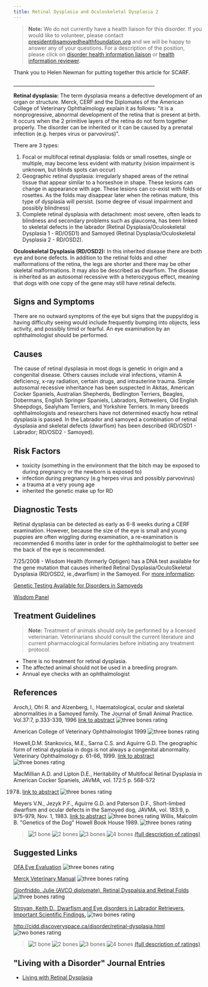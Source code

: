 ```yaml
---
title: Retinal Dysplasia and Oculoskeletal Dysplasia 2
---
```

> **Note:** We do not currently have a health liaison for this disorder.
> If you would like to volunteer, please contact
> [president@samoyedhealthfoundation.org](mailto:president@samoyedhealthfoundation.org?subject=Questions%20about%20becoming%20a%20Health%20Information%20Liaison%20or%20Reviewer)
> and we will be happy to answer any of your questions.
> For a description of the position, please click on
> [disorder health information liaison](/become-a-health-information-liaison)
> or
> [health information reviewer](/become-a-health-information-reviewer).

 Thank you to Helen Newman for putting together this article for SCARF.

\_\_\_\_\_\_\_\_\_\_\_\_\_\_\_\_\_\_\_\_\_\_\_\_\_\_\_\_\_\_\_\_\_\_\_\_\_\_\_\_\_\_\_\_\_\_\_\_\_\_\_\_\_\_\_\_\_\__

**Retinal dysplasia:** The term dysplasia means a defective development
of an organ or structure.  Merck, CERF and the Diplomates of the
American College of Veterinary Ophthalmology explain it as follows: "it
is a nonprogressive, abnormal development of the retina that is present
at birth. It occurs when the 2 primitive layers of the retina do not
form together properly.  The disorder can be inherited or it can be
caused by a prenatal infection (e.g. herpes virus or parvovirus)".

There are 3 types:

1. Focal or multifocal retinal dysplasia: folds or small rosettes, single or multiple, may become less evident with maturity  (vision impairment is unknown, but blinds spots can occur)
2. Geographic retinal dysplasia: irregularly shaped areas of the retinal tissue that appear similar to a horseshoe in shape.  These lesions can change in appearance with age.  These lesions can co-exist
   with folds or rosettes.  As the folds may disappear later when the
   retinas mature, this type of dysplasia will persist.  (some degree of
   visual impairment and possibly blindness)
3. Complete retinal dysplasia with detachment: most severe, often leads to blindness and secondary problems such as glaucoma, has been linked to skeletal defects in the labrador (Retinal Dysplasia/Oculoskeletal Dysplasia 1 - RD/OSD1) and Samoyed (Retinal Dysplasia/Oculoskeletal Dysplasia 2 - RD/OSD2).

**Oculoskeletal Dysplasia (RD/OSD2):** In this inherited disease there are both eye and bone defects.  In addition to the retinal folds and other malformations of the retina, the legs are shorter and there may be other skeletal malformations.  It may also be described as dwarfism.  The disease is inherited as an autosomal recessive with a heterozygous effect, meaning that dogs with one copy of the gene may still have retinal defects.  

## Signs and Symptoms

There are no outward symptoms of the eye but signs that the puppy/dog is
having difficulty seeing would include frequently bumping into objects,
less activity, and possibly timid or fearful.  An eye examination by an
ophthalmologist should be performed.

## Causes

The cause of retinal dysplasia in most dogs is genetic in origin and a
congenital disease.  Others causes include viral infections, vitamin A
deficiency, x-ray radiation, certain drugs, and intrauterine trauma.
Simple autosomal recessive inheritance has been suspected in Akitas,
American Cocker Spaniels, Australian Shepherds, Bedlington Terriers,
Beagles, Dobermans, English Springer Spaniels, Labradors, Rottweilers,
Old English Sheepdogs, Sealyham Terriers, and Yorkshire Terriers. In
many breeds ophthalmologists and researchers have not determined exactly
how retinal dysplasia is passed. In the Labrador and samoyed 
a combination of retinal dysplasia and skeletal defects
(dwarfism) has been described (RD/OSD1 - Labrador; RD/OSD2 - Samoyed).

## Risk Factors

* toxicity (something in the environment that the bitch may be exposed
  to during pregnancy or the newborn is exposed to)
* infection during pregnancy (e.g herpes virus and possibly parvovirus)
* a trauma at a very young age
* inherited the genetic make up for RD

## Diagnostic Tests

Retinal dysplasia can be detected as early as 6-8 weeks during a CERF
examination. However, because the size of the eye is small and young
puppies are often wiggling during examination, a re-examination is
recommended 6 months later in order for the ophthalmologist to better
see the back of the eye is recommended.

7/25/2008 - Wisdom Health (formerly Optigen) has a DNA test available for the gene mutation
that causes inherited Retinal Dysplasia/OculoSkeletal Dysplasia (RD/OSD2,
ie.,dwarfism) in the Samoyed.  For [more
information](https://www.samoyedhealthfoundation.org/optigen-dna-test-for-retinal-dysplasia-dwarfism-in-the-samoyed/):

[Genetic Testing Available for Disorders in Samoyeds](https://www.samoyedhealthfoundation.org/diseases/genetic-disorders/)

[Wisdom Panel](https://breeder.wisdompanel.com/product/13)

## Treatment Guidelines

> **Note:** Treatment of animals should only be performed by a licensed
> veterinarian. Veterinarians should consult the current literature and
> current pharmacological formularies before initiating any treatment
> protocol.

* There is no treatment for retinal dysplasia.
* The affected animal should not be used in a breeding program.
* Annual eye checks with an ophthalmologist

## References

Aroch,I, Ofri R. and Alzenberg, I., Haematological, ocular and skeletal
abnormalities in a Samoyed family.  The Journal of Small Animal
Practice.  Vol.37:7, p.333-339,  1996    [link to
abstract](http://www.ncbi.nlm.nih.gov/entrez/query.fcgi?cmd=Retrieve&db=PubMed&list_uids=8840254&dopt=Citation) ![three
bones rating](/img/3-bones.gif)

American College of Veterinary Ophthalmologist  1999  ![three bones
rating](/img/3-bones.gif)

Howell,D.M. Stankovics, M.E., Sarna C.S. and Aguirre G.D.  The
geographic form of retinal dysplasia in dogs is not always a congenital
abnormality.  Veterinary Ophthalmology  p. 61-66, 1999.  [link to
abstract](http://www.ncbi.nlm.nih.gov/entrez/query.fcgi?db=pubmed&cmd=Retrieve&dopt=AbstractPlus&list_uids=11397243&query_hl=9&itool=pubmed_docsum)
![three bones rating](/img/3-bones.gif)

MacMillian A.D. and Lipton D.E., Heritability of Multifocal Retinal
Dysplasia in American Cocker Spaniels,  JAVMA, vol. 172:5 p. 568-572

1978. [link to
      abstract](http://www.ncbi.nlm.nih.gov/entrez/query.fcgi?db=pubmed&cmd=Retrieve&dopt=AbstractPlus&list_uids=632194&query_hl=13&itool=pubmed_docsum) ![three
      bones rating](/img/3-bones.gif)

Meyers V.N., Jezyk P.F., Aguirre G.D. and Paterson D.F., Short-limbed
dwarfism and ocular defects in the Samoyed dog,  JAVMA, vol. 183:9, p.
975-979, Nov. 1, 1983. [link to
abstract](http://www.ncbi.nlm.nih.gov/entrez/query.fcgi?itool=abstractplus&db=pubmed&cmd=Retrieve&dopt=abstractplus&list_uids=12002589) ![three
bones rating](/img/3-bones.gif)
Willis, Malcolm B.   "Genetics of the Dog"
Howell Book House 1989.  ![three bones
rating](/img/3-bones.gif)

> ![1 bone](/img/1-bone.gif)
> ![2 bones](/img/2-bones.gif)
> ![3 bones](/img/3-bones.gif)
> ![4 bones](/img/4-bones.gif)
> [(full description of ratings)](/diseases/ratings-what-do-they-mean)

## Suggested Links

[OFA Eye
Evaluation](https://www.ofa.org/?s=eye+evaluation)
![three bones rating](/img/3-bones.gif)

[Merck Veterinary
Manual](http://www.merckvetmanual.com/mvm/eye_and_ear/ophthalmology/ocular_fundus.html?qt=retinal%20dysplasia&alt=sh)
![three bones rating](/img/3-bones.gif)

[Gionfriddo, Julie (AVCO diplomate),  Retinal
Dyspalsia and Retinal
Folds](http://www.eyevet.ca/ret_dysplasia.html)
![three bones rating](/img/3-bones.gif)

[Stroyan, Keith D., Dwarfism and Eye disorders
in Labrador Retrievers, Important Scientific
Findings.](http://www.math.uiowa.edu/~stroyan/Shohola/Dwarf.htm)  ![two
bones rating](/img/2-bones.gif)

<http://cidd.discoveryspace.ca/disorder/retinal-dysplasia.html>  ![two
bones rating](/img/2-bones.gif)

> ![1 bone](/img/1-bone.gif)
> ![2 bones](/img/2-bones.gif)
> ![3 bones](/img/3-bones.gif)
> ![4 bones](/img/4-bones.gif)
> [(full description of ratings)](/diseases/ratings-what-do-they-mean)

## "Living with a Disorder" Journal Entries

* [Living with Retinal Dysplasia](/diseases/retinal-dysplasia-folds-living-with-retinal-dysplasia)
